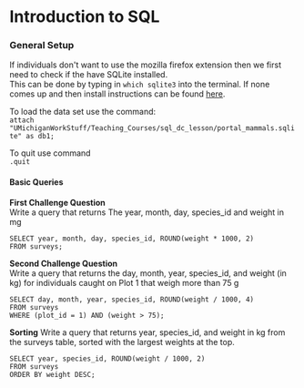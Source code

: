 # Introduction to SQL

### General Setup

If individuals don't want to use the mozilla firefox extension then we first need to check if the have SQLite installed.  
This can be done by typing in `which sqlite3` into the terminal.  If none comes up and then install instructions can be found
[here](https://www.tutorialspoint.com/sqlite/sqlite_installation.htm).

To load the data set use the command:  
`attach "UMichiganWorkStuff/Teaching_Courses/sql_dc_lesson/portal_mammals.sqlite" as db1;`

To quit use command  
`.quit`

#### Basic Queries

**First Challenge Question**  
Write a query that returns The year, month, day, species_id and weight in mg

```sqlite3
SELECT year, month, day, species_id, ROUND(weight * 1000, 2)
FROM surveys;
```

**Second Challenge Question**  
Write a query that returns the day, month, year, species_id, and weight (in kg) for individuals 
caught on Plot 1 that weigh more than 75 g
  
```sqlite3
SELECT day, month, year, species_id, ROUND(weight / 1000, 4)
FROM surveys
WHERE (plot_id = 1) AND (weight > 75);
```

**Sorting**
Write a query that returns year, species_id, and weight in kg from the surveys table, sorted with the largest weights at the top.

```sqlite3
SELECT year, species_id, ROUND(weight / 1000, 2)
FROM surveys
ORDER BY weight DESC;
```



